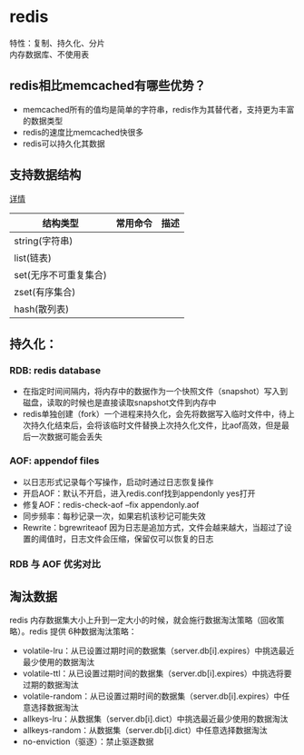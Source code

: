 # redis
特性：复制、持久化、分片<br>
内存数据库、不使用表

## redis相比memcached有哪些优势？
  * memcached所有的值均是简单的字符串，redis作为其替代者，支持更为丰富的数据类型
  * redis的速度比memcached快很多
  * redis可以持久化其数据

## 支持数据结构
[详情](http://redisdoc.com/)

|结构类型	|常用命令	|描述	|
| ------------- |:-------------:| -----:|
| string(字符串)			|  |  |
| list(链表)				|  |  |
| set(无序不可重复集合)	|  |  |
| zset(有序集合)			|  |  |
| hash(散列表)				|  |  |


## 持久化：
### RDB: redis database
* 在指定时间间隔内，将内存中的数据作为一个快照文件（snapshot）写入到磁盘，读取的时候也是直接读取snapshot文件到内存中
* redis单独创建（fork）一个进程来持久化，会先将数据写入临时文件中，待上次持久化结束后，会将该临时文件替换上次持久化文件，比aof高效，但是最后一次数据可能会丢失

### AOF: appendof files

* 以日志形式记录每个写操作，启动时通过日志恢复操作
* 开启AOF：默认不开启，进入redis.conf找到appendonly yes打开
* 修复AOF：redis-check-aof –fix appendonly.aof
* 同步频率：每秒记录一次，如果宕机该秒记可能失效
* Rewrite：bgrewriteaof 因为日志是追加方式，文件会越来越大，当超过了设置的阈值时，日志文件会压缩，保留仅可以恢复的日志

### RDB 与 AOF 优劣对比

## 淘汰数据

redis 内存数据集大小上升到一定大小的时候，就会施行数据淘汰策略（回收策略）。redis 提供 6种数据淘汰策略：

* volatile-lru：从已设置过期时间的数据集（server.db[i].expires）中挑选最近最少使用的数据淘汰
* volatile-ttl：从已设置过期时间的数据集（server.db[i].expires）中挑选将要过期的数据淘汰
* volatile-random：从已设置过期时间的数据集（server.db[i].expires）中任意选择数据淘汰
* allkeys-lru：从数据集（server.db[i].dict）中挑选最近最少使用的数据淘汰
* allkeys-random：从数据集（server.db[i].dict）中任意选择数据淘汰
* no-enviction（驱逐）：禁止驱逐数据